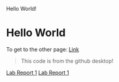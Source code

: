 Hello World!
# Hello World

To get to the other page:
[Link](https://nisharu3.github.io/cse15l-lab-reports/page2.html)


> This code is from the github desktop!



[Lab Report 1](lab-report-1-week-2.html)
[Lab Report 1](https://nisharu3.github.io/cse15l-lab-reports/lab-report-1-week-2.html)